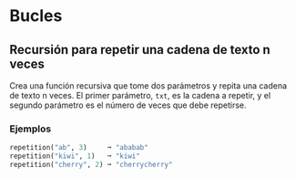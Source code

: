 # Bucles

## Recursión para repetir una cadena de texto n veces

Crea una función recursiva que tome dos parámetros y repita una cadena de texto n veces. El primer parámetro, `txt`, es la cadena a repetir, y el segundo parámetro es el número de veces que debe repetirse.

### Ejemplos

```py
repetition("ab", 3)     ➞ "ababab"
repetition("kiwi", 1)   ➞ "kiwi"
repetition("cherry", 2) ➞ "cherrycherry"
```
